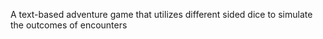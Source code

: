 A text-based adventure game that utilizes different sided dice to simulate the outcomes of encounters
